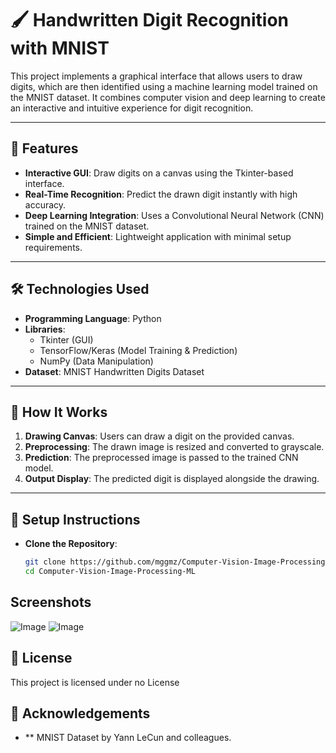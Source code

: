 # 🖌️ Handwritten Digit Recognition with MNIST

This project implements a graphical interface that allows users to draw digits, which are then identified using a machine learning model trained on the MNIST dataset. It combines computer vision and deep learning to create an interactive and intuitive experience for digit recognition.

---

## 🚀 Features

- **Interactive GUI**: Draw digits on a canvas using the Tkinter-based interface.
- **Real-Time Recognition**: Predict the drawn digit instantly with high accuracy.
- **Deep Learning Integration**: Uses a Convolutional Neural Network (CNN) trained on the MNIST dataset.
- **Simple and Efficient**: Lightweight application with minimal setup requirements.

---

## 🛠️ Technologies Used

- **Programming Language**: Python
- **Libraries**: 
  - Tkinter (GUI)
  - TensorFlow/Keras (Model Training & Prediction)
  - NumPy (Data Manipulation)
- **Dataset**: MNIST Handwritten Digits Dataset

---

## 📂 How It Works

1. **Drawing Canvas**: Users can draw a digit on the provided canvas.
2. **Preprocessing**: The drawn image is resized and converted to grayscale.
3. **Prediction**: The preprocessed image is passed to the trained CNN model.
4. **Output Display**: The predicted digit is displayed alongside the drawing.

---

## 🔧 Setup Instructions
- **Clone the Repository**:
   ```bash
   git clone https://github.com/mggmz/Computer-Vision-Image-Processing-ML.git
   cd Computer-Vision-Image-Processing-ML

## Screenshots 
![Image](test_number_0.png)
![Image](test_number_5.png)




## 📜 License

This project is licensed under no License


## 📝 Acknowledgements

- ** MNIST Dataset by Yann LeCun and colleagues.